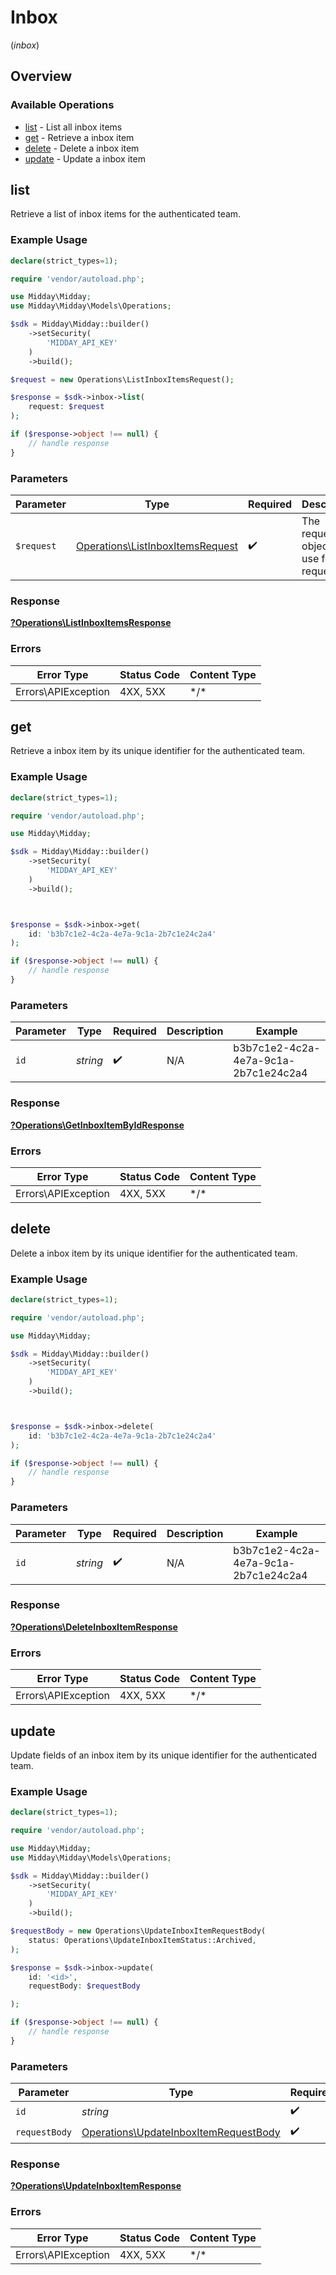 # Inbox
(*inbox*)

## Overview

### Available Operations

* [list](#list) - List all inbox items
* [get](#get) - Retrieve a inbox item
* [delete](#delete) - Delete a inbox item
* [update](#update) - Update a inbox item

## list

Retrieve a list of inbox items for the authenticated team.

### Example Usage

```php
declare(strict_types=1);

require 'vendor/autoload.php';

use Midday\Midday;
use Midday\Midday\Models\Operations;

$sdk = Midday\Midday::builder()
    ->setSecurity(
        'MIDDAY_API_KEY'
    )
    ->build();

$request = new Operations\ListInboxItemsRequest();

$response = $sdk->inbox->list(
    request: $request
);

if ($response->object !== null) {
    // handle response
}
```

### Parameters

| Parameter                                                                            | Type                                                                                 | Required                                                                             | Description                                                                          |
| ------------------------------------------------------------------------------------ | ------------------------------------------------------------------------------------ | ------------------------------------------------------------------------------------ | ------------------------------------------------------------------------------------ |
| `$request`                                                                           | [Operations\ListInboxItemsRequest](../../Models/Operations/ListInboxItemsRequest.md) | :heavy_check_mark:                                                                   | The request object to use for the request.                                           |

### Response

**[?Operations\ListInboxItemsResponse](../../Models/Operations/ListInboxItemsResponse.md)**

### Errors

| Error Type          | Status Code         | Content Type        |
| ------------------- | ------------------- | ------------------- |
| Errors\APIException | 4XX, 5XX            | \*/\*               |

## get

Retrieve a inbox item by its unique identifier for the authenticated team.

### Example Usage

```php
declare(strict_types=1);

require 'vendor/autoload.php';

use Midday\Midday;

$sdk = Midday\Midday::builder()
    ->setSecurity(
        'MIDDAY_API_KEY'
    )
    ->build();



$response = $sdk->inbox->get(
    id: 'b3b7c1e2-4c2a-4e7a-9c1a-2b7c1e24c2a4'
);

if ($response->object !== null) {
    // handle response
}
```

### Parameters

| Parameter                            | Type                                 | Required                             | Description                          | Example                              |
| ------------------------------------ | ------------------------------------ | ------------------------------------ | ------------------------------------ | ------------------------------------ |
| `id`                                 | *string*                             | :heavy_check_mark:                   | N/A                                  | b3b7c1e2-4c2a-4e7a-9c1a-2b7c1e24c2a4 |

### Response

**[?Operations\GetInboxItemByIdResponse](../../Models/Operations/GetInboxItemByIdResponse.md)**

### Errors

| Error Type          | Status Code         | Content Type        |
| ------------------- | ------------------- | ------------------- |
| Errors\APIException | 4XX, 5XX            | \*/\*               |

## delete

Delete a inbox item by its unique identifier for the authenticated team.

### Example Usage

```php
declare(strict_types=1);

require 'vendor/autoload.php';

use Midday\Midday;

$sdk = Midday\Midday::builder()
    ->setSecurity(
        'MIDDAY_API_KEY'
    )
    ->build();



$response = $sdk->inbox->delete(
    id: 'b3b7c1e2-4c2a-4e7a-9c1a-2b7c1e24c2a4'
);

if ($response->object !== null) {
    // handle response
}
```

### Parameters

| Parameter                            | Type                                 | Required                             | Description                          | Example                              |
| ------------------------------------ | ------------------------------------ | ------------------------------------ | ------------------------------------ | ------------------------------------ |
| `id`                                 | *string*                             | :heavy_check_mark:                   | N/A                                  | b3b7c1e2-4c2a-4e7a-9c1a-2b7c1e24c2a4 |

### Response

**[?Operations\DeleteInboxItemResponse](../../Models/Operations/DeleteInboxItemResponse.md)**

### Errors

| Error Type          | Status Code         | Content Type        |
| ------------------- | ------------------- | ------------------- |
| Errors\APIException | 4XX, 5XX            | \*/\*               |

## update

Update fields of an inbox item by its unique identifier for the authenticated team.

### Example Usage

```php
declare(strict_types=1);

require 'vendor/autoload.php';

use Midday\Midday;
use Midday\Midday\Models\Operations;

$sdk = Midday\Midday::builder()
    ->setSecurity(
        'MIDDAY_API_KEY'
    )
    ->build();

$requestBody = new Operations\UpdateInboxItemRequestBody(
    status: Operations\UpdateInboxItemStatus::Archived,
);

$response = $sdk->inbox->update(
    id: '<id>',
    requestBody: $requestBody

);

if ($response->object !== null) {
    // handle response
}
```

### Parameters

| Parameter                                                                                      | Type                                                                                           | Required                                                                                       | Description                                                                                    |
| ---------------------------------------------------------------------------------------------- | ---------------------------------------------------------------------------------------------- | ---------------------------------------------------------------------------------------------- | ---------------------------------------------------------------------------------------------- |
| `id`                                                                                           | *string*                                                                                       | :heavy_check_mark:                                                                             | N/A                                                                                            |
| `requestBody`                                                                                  | [Operations\UpdateInboxItemRequestBody](../../Models/Operations/UpdateInboxItemRequestBody.md) | :heavy_check_mark:                                                                             | N/A                                                                                            |

### Response

**[?Operations\UpdateInboxItemResponse](../../Models/Operations/UpdateInboxItemResponse.md)**

### Errors

| Error Type          | Status Code         | Content Type        |
| ------------------- | ------------------- | ------------------- |
| Errors\APIException | 4XX, 5XX            | \*/\*               |
